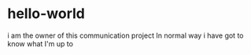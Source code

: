 # hello-world
i am the owner of this communication project
In normal way i have got to know what I'm up to
